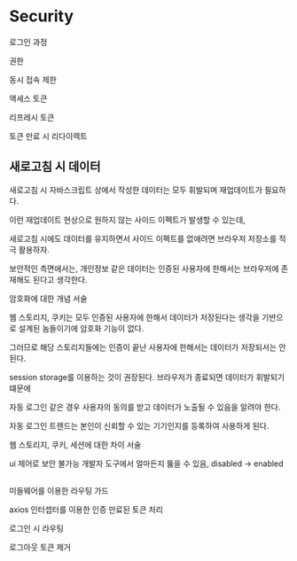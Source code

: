 <!-- todo: 내용 보완 필요 -->

# Security

로그인 과정

권한

동시 접속 제한

액세스 토큰

리프레시 토큰

토큰 만료 시 리다이렉트

## 새로고침 시 데이터

새로고침 시 자바스크립트 상에서 작성한 데이터는 모두 휘발되며 재업데이트가 필요하다.

이런 재업데이트 현상으로 원하지 않는 사이드 이펙트가 발생할 수 있는데,

새로고침 시에도 데이터를 유지하면서 사이드 이펙트를 없애려면 브라우저 저장소를 적극 활용하자.

보안적인 측면에서는, 개인정보 같은 데이터는 인증된 사용자에 한해서는 브라우저에 존재해도 된다고 생각한다.

암호화에 대한 개념 서술

웹 스토리지, 쿠키는 모두 인증된 사용자에 한해서 데이터가 저장된다는 생각을 기반으로 설계된 놈들이기에 암호화 기능이 없다.

그러므로 해당 스토리지들에는 인증이 끝난 사용자에 한해서는 데이터가 저장되서는 안된다.

session storage를 이용하는 것이 권장된다. 브라우저가 종료되면 데이터가 휘발되기 떄문에

자동 로그인 같은 경우 사용자의 동의를 받고 데이터가 노출될 수 있음을 알려야 한다.

자동 로그인 트렌드는 본인이 신뢰할 수 있는 기기인지를 등록하여 사용하게 된다.

웹 스토리지, 쿠키, 세션에 대한 차이 서술

ui 제어로 보안 불가능 개발자 도구에서 얼마든지 뚫을 수 있음, disabled -> enabled

##

미들웨어를 이용한 라우팅 가드

axios 인터셉터를 이용한 인증 만료된 토큰 처리

로그인 시 라우팅

로그아웃 토큰 제거
